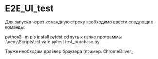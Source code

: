 # E2E_UI_test

Для запуска через командную строку необходимо ввести следующие команды:

python3 -m pip install pytest 
cd путь к папке программы 
.\venv\Scripts\activate 
pytest test_purchase.py

Также необходим драйвер браузера (пример: ChromeDriver_

